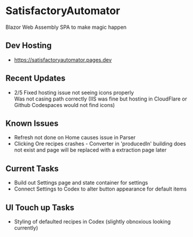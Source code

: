 # SatisfactoryAutomator
Blazor Web Assembly SPA to make magic happen

## Dev Hosting
- https://satisfactoryautomator.pages.dev

## Recent Updates
- 2/5 Fixed hosting issue not seeing icons properly  
      Was not casing path correctly (IIS was fine but hosting in CloudFlare or Github Codespaces would not find icons)

## Known Issues
- Refresh not done on Home causes issue in Parser
- Clicking Ore recipes crashes - Converter in 'producedIn' building does not exist and page will be replaced with a extraction page later

## Current Tasks
- Build out Settings page and state container for settings
- Connect Settings to Codex to alter button appearance for default items

## UI Touch up Tasks
- Styling of defaulted recipes in Codex (slightly obnoxious looking currently)

